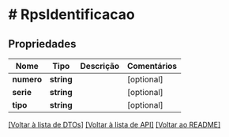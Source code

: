 # # RpsIdentificacao

## Propriedades

Nome | Tipo | Descrição | Comentários
------------ | ------------- | ------------- | -------------
**numero** | **string** |  | [optional]
**serie** | **string** |  | [optional]
**tipo** | **string** |  | [optional]

[[Voltar à lista de DTOs]](../../README.md#models) [[Voltar à lista de API]](../../README.md#endpoints) [[Voltar ao README]](../../README.md)
